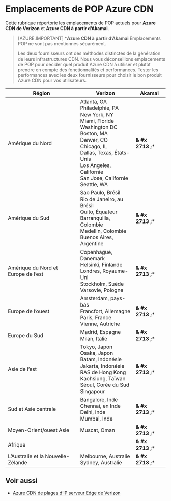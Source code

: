 <properties
    pageTitle="Emplacements de POP Azure CDN | Microsoft Azure"
    description="Cette rubrique répertorie les emplacements de POP Azure CDN."
    services="cdn"
    documentationCenter=""
    authors="camsoper"
    manager="erikre"
    editor=""/>

<tags
    ms.service="cdn"
    ms.workload="media"
    ms.tgt_pltfrm="na"
    ms.devlang="na"
    ms.topic="article"
    ms.date="07/29/2016"
    ms.author="casoper"/>


# <a name="azure-cdn-pop-locations"></a>Emplacements de POP Azure CDN

Cette rubrique répertorie les emplacements de POP actuels pour **Azure CDN de Verizon** et **Azure CDN à partir d’Akamai**.

>[AZURE.IMPORTANT] \***Azure CDN à partir d’Akamai** Emplacements POP ne sont pas mentionnés séparément.  
>
>Les deux fournisseurs ont des méthodes distinctes de la génération de leurs infrastructures CDN.  Nous vous déconseillons emplacements de POP pour décider quel produit Azure CDN à utiliser et plutôt prendre en compte des fonctionnalités et performances.  Tester les performances avec les deux fournisseurs pour choisir le bon produit Azure CDN pour vos utilisateurs. 
 
| Région | Verizon | Akamai |
|--------|---------|--------|
| Amérique du Nord | Atlanta, GA<br />Philadelphie, PA<br />New York, NY<br />Miami, Floride<br />Washington DC<br />Boston, MA<br />Denver, CO<br />Chicago, IL<br />Dallas, Texas, États-Unis<br />Los Angeles, Californie<br />San Jose, Californie<br />Seattle, WA | **& #x 2713 ;**\* |
| Amérique du Sud | Sao Paulo, Brésil<br />Rio de Janeiro, au Brésil<br />Quito, Équateur<br />Barranquilla, Colombie<br />Medellin, Colombie<br/>Buenos Aires, Argentine| **& #x 2713 ;**\* | 
| Amérique du Nord et Europe de l’est| Copenhague, Danemark<br />Helsinki, Finlande<br />Londres, Royaume-Uni<br />Stockholm, Suède<br />Varsovie, Pologne | **& #x 2713 ;**\* |
| Europe de l’ouest | Amsterdam, pays-bas<br />Francfort, Allemagne<br />Paris, France<br />Vienne, Autriche | **& #x 2713 ;**\* |
| Europe du Sud | Madrid, Espagne<br />Milan, Italie | **& #x 2713 ;**\* |
| Asie de l’est | Tokyo, Japon<br />Osaka, Japon<br />Batam, Indonésie<br />Jakarta, Indonésie<br />RAS de Hong Kong<br />Kaohsiung, Taïwan<br />Séoul, Corée du Sud<br />Singapour| **& #x 2713 ;**\* |
| Sud et Asie centrale | Bangalore, Inde<br />Chennai, en Inde<br />Delhi, Inde<br />Mumbai, Inde | **& #x 2713 ;**\* |
| Moyen-Orient/ouest Asie | Muscat, Oman | **& #x 2713 ;**\* |
| Afrique | | **& #x 2713 ;**\* |
| L’Australie et la Nouvelle-Zélande | Melbourne, Australie<br />Sydney, Australie | **& #x 2713 ;**\* |

## <a name="see-also"></a>Voir aussi
* [Azure CDN de plages d’IP serveur Edge de Verizon](https://msdn.microsoft.com/library/mt757330.aspx)
